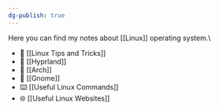 ```yaml
---
dg-publish: true
---
```

Here you can find my notes about [[Linux]] operating system.\

- 🔆 [[Linux Tips and Tricks]]
- 🚀 [[Hyprland]]
- 🏹 [[Arch]]                                                                             
- 🍥 [[Gnome]]
- ⌨️ [[Useful Linux Commands]]
- 🌐 [[Useful Linux Websites]]
